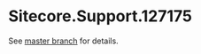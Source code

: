 # Sitecore.Support.127175

See [master branch](https://github.com/sitecoresupport/Sitecore.Support.127175) for details.